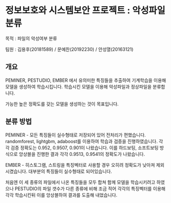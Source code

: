 # 정보보호와 시스템보안 프로젝트 : 악성파일분류
목적 : 파일의 악성여부 분류

팀원 : 김용후(20181589) / 문예찬(20192230) / 안성열(20163121)

## 개요
PEMINER, PESTUDIO, EMBER 에서 유의미한 특징들을 추출하여 기계학습을 이용해 모델을 생성하여 학습시킵니다. 학습시킨 모델을 이용해 악성파일과 정상파일을 분류합니다.

가능한 높은 정확도를 갖는 모델을 생성하는 것이 목표입니다.

## 분류 방법

PEMINER - 모든 특징들이 실수형태로 저장되어 있어 전처리가 편했습니다. randomforest, lightgbm, adaboost를 이용하여 학습과 검증을 진행하였습니다. 각각 검증 정확도는 0.952, 0.9507, 0.901이 나왔습니다. 이를 하드보팅, 소프트보팅 방식으로 앙상블을 진행한 결과 각각 0.9513, 0.9541의 정확도가 나왔습니다.

EMBER - 히스토그램, 스트링을 특징벡터로 사용할 경우 오히려 정확도가 낮아져 제외시켰습니다. 대부분의 특징들이 실수형태로 되어있습니다.


처음엔 이 세 종류의 파일에서 나온 특징들을 모두 합쳐 함께 모델을 학습시키려고 하였으나 PESTUDIO의 파일 갯수가 다른 종류에 비해 조금 적어 각각의 특징벡터를 이용해 각각 학습시킨뒤 이를 앙상블하여 결과를 도출해 내었습니다.
